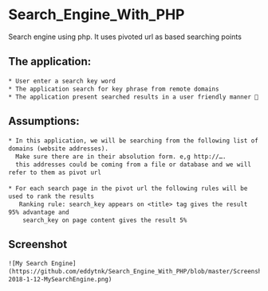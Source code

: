 # Search_Engine_With_PHP
Search engine using php. It uses pivoted url as based searching points

## The application:

    * User enter a search key word
    * The application search for key phrase from remote domains
    * The application present searched results in a user friendly manner 🙂

## Assumptions:

    * In this application, we will be searching from the following list of domains (website addresses). 
      Make sure there are in their absolution form. e,g http://….
      this addresses could be coming from a file or database and we will refer to them as pivot url

    * For each search page in the pivot url the following rules will be used to rank the results
       Ranking rule: search_key appears on <title> tag gives the result 95% advantage and  
        search_key on page content gives the result 5%

## Screenshot
    ![My Search Engine](https://github.com/eddytnk/Search_Engine_With_PHP/blob/master/Screenshot-2018-1-12-MySearchEngine.png)

